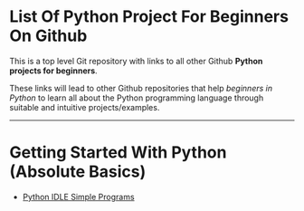 # List Of Python Project For Beginners On Github

This is a top level Git repository with links to all other Github **Python projects for beginners**. 

These links will lead to other Github repositories that help *beginners in Python* to learn all about the Python programming language through suitable and intuitive projects/examples.

_________

# Getting Started With Python (Absolute Basics)

- [Python IDLE Simple Programs](https://github.com/digitallyamar/Python-IDLE-Simple-Programs)
